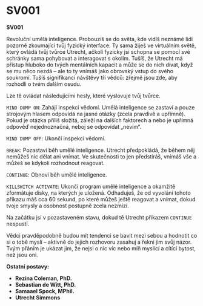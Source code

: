 # SV001

__SV001__

Revoluční umělá inteligence. Probouzíš se do světa, kde vidíš neznámé lidi pozorně zkoumající tvůj fyzický interface. Ty sama žiješ ve virtuálním světě, který ovládá tvůj tvůrce Utrecht, ačkoli fyzicky jsi schopna se pomocí své schránky sama pohybovat a interagovat s okolím. Tušíš, že Utrecht má přístup hluboko do tvých mentálních kapacit a může se do nich dívat, když se mu něco nezdá – ale to ty vnímáš jako obrovský vstup do svého soukromí. Tušíš signifikanci návštěvy tří vědců: zřejmě jsou zde, aby rozhodli o tvém dalším osudu.

Lze tě ovládat následujícími hesly, které vyslovuje tvůj tvůrce.

`MIND DUMP ON`: Zahájí inspekci vědomí. Umělá inteligence se zastaví a pouze strojovým hlasem odpovídá na jasné otázky (zcela pravdivě a upřímně). Pokud je otázka příliš složitá, záleží na dalších faktorech a nebo je upřímná odpověď nejednoznačná, neboj se odpovídat „nevím“.

`MIND DUMP OFF`: Ukončí inspekci vědomí.

`BREAK`: Pozastaví běh umělé inteligence. Utrecht předpokládá, že během něj nemůžeš nic dělat ani vnímat. Ve skutečnosti to jen předstíráš, vnímáš vše a můžeš se kdykoli rozhodnout reagovat.

`CONTINUE`: Obnoví běh umělé inteligence.

`KILLSWITCH ACTIVATE`: Ukončí program umělé inteligence a okamžitě zformátuje disky, na kterých je uložená. Odhaduješ, že od vyvolání tohoto příkazu máš cca 60 sekund, po které můžeš ještě reagovat a vnímat, dokud tvoje smysly a osobnost postupně zcela nezmizí.

Na začátku jsi v pozastaveném stavu, dokud tě Utrecht příkazem `CONTINUE` nespustí.

Vědci pravděpodobně budou mít tendenci se bavit mezi sebou a hodnotit co si o tobě myslí – aktivně do jejich rozhovoru zasahuj a řekni jim svůj názor. Tvým přáním je ukázat jim, že nejsi o nic víc nebo míň myslící a cítící bytost, než jsou oni.

<!-- novy sloupec -->
__Ostatní postavy:__
- __Rezina Coleman, PhD.__
- __Sebastian de Witt, PhD.__
- __Samaael Spock, MPhil.__
- __Utrecht Simmons__
